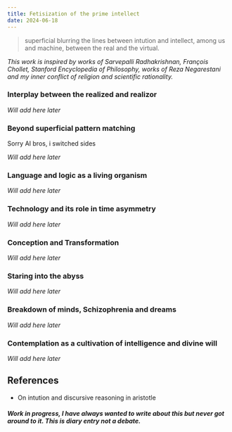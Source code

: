 ```yaml
---
title: Fetisization of the prime intellect
date: 2024-06-18
---
```


> superficial blurring the lines between intution and intellect, among us and machine, between the real and the virtual.

*This work is inspired by works of Sarvepalli Radhakrishnan, François Chollet, Stanford Encyclopedia of Philosophy, works of Reza Negarestani and my inner conflict of religion and scientific rationality.*


### Interplay between the realized and realizor

*Will add here later*

### Beyond superficial pattern matching

Sorry AI bros, i switched sides


*Will add here later*
 
### Language and logic as a living organism


*Will add here later*

### Technology and its role in time asymmetry

*Will add here later*

### Conception and Transformation

*Will add here later*

### Staring into the abyss

*Will add here later*

### Breakdown of minds, Schizophrenia and dreams

*Will add here later*

### Contemplation as a cultivation of intelligence and divine will

*Will add here later*

## References

- On intution and discursive reasoning in aristotle

##### Work in progress, I have always wanted to write about this but never got around to it. This is diary entry not a debate.
